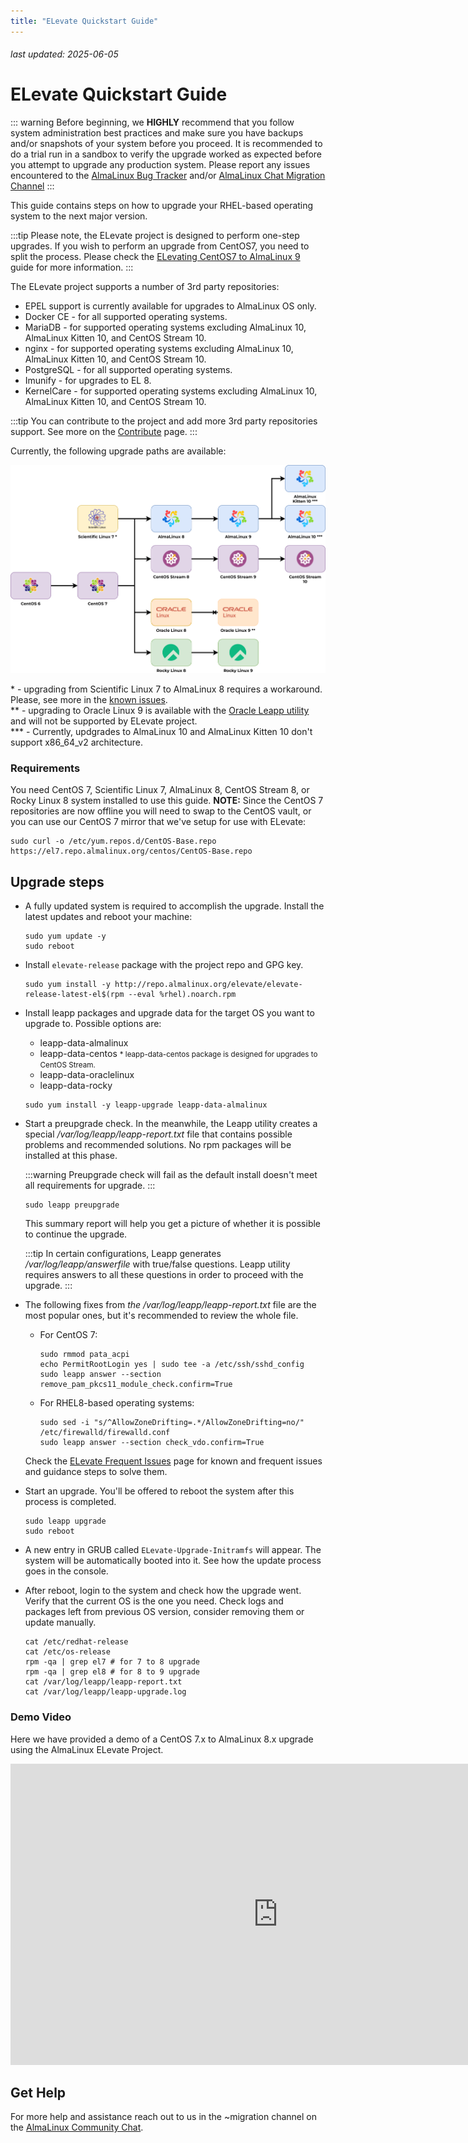 ```yaml
---
title: "ELevate Quickstart Guide"
---
```


###### last updated: 2025-06-05

# ELevate Quickstart Guide

::: warning
Before beginning, we **HIGHLY** recommend that you follow system administration best practices and make sure you have backups and/or snapshots of your system before you proceed. It is recommended to do a trial run in a sandbox to verify the upgrade worked as expected before you attempt to upgrade any production system. Please report any issues encountered to the [AlmaLinux Bug Tracker](https://bugs.almalinux.org) and/or [AlmaLinux Chat Migration Channel](https://chat.almalinux.org/almalinux/channels/migration)
:::

This guide contains steps on how to upgrade your RHEL-based operating system to the next major version.

:::tip 
Please note, the ELevate project is designed to perform one-step upgrades. If you wish to perform an upgrade from CentOS7, you need to split the process. Please check the [ELevating CentOS7 to AlmaLinux 9](/elevate/ELevating-CentOS7-to-AlmaLinux-9.md) guide for more information.
:::

The ELevate project supports a number of 3rd party repositories:
* EPEL support is currently available for upgrades to AlmaLinux OS only.
* Docker CE - for all supported operating systems.
* MariaDB - for supported operating systems excluding AlmaLinux 10, AlmaLinux Kitten 10, and CentOS Stream 10.
* nginx - for supported operating systems excluding AlmaLinux 10, AlmaLinux Kitten 10, and CentOS Stream 10.
* PostgreSQL - for all supported operating systems.
* Imunify - for upgrades to EL 8.
* KernelCare - for supported operating systems excluding AlmaLinux 10, AlmaLinux Kitten 10, and CentOS Stream 10.

:::tip
You can contribute to the project and add more 3rd party repositories support. See more on the [Contribute](/elevate/Contribution-guide) page.
:::

Currently, the following upgrade paths are available:

![image](/images/ELevate.svg)

\* - upgrading from Scientific Linux 7 to AlmaLinux 8 requires a workaround. Please, see more in the [known issues](/elevate/ELevate-frequent-issues). <br>
\** - upgrading to Oracle Linux 9 is available with the [Oracle Leapp utility](https://blogs.oracle.com/linux/post/upgrade-oracle-linux-8-to-oracle-linux-9-using-leapp) and will not be supported by ELevate project.<br>
\*** - Currently, updgrades to AlmaLinux 10 and AlmaLinux Kitten 10 don't support x86_64_v2 architecture.

### Requirements 

You need CentOS 7, Scientific Linux 7, AlmaLinux 8, CentOS Stream 8, or Rocky Linux 8 system installed to use this guide.
**NOTE:** Since the CentOS 7 repositories are now offline you will need to swap to the CentOS vault, or you can use our CentOS 7 mirror that we've setup for use with ELevate:
```
sudo curl -o /etc/yum.repos.d/CentOS-Base.repo https://el7.repo.almalinux.org/centos/CentOS-Base.repo
```

## Upgrade steps

* A fully updated system is required to accomplish the upgrade. Install the latest updates and reboot your machine:
   ```
   sudo yum update -y
   sudo reboot
   ```

* Install `elevate-release` package with the project repo and GPG key.
  ```
  sudo yum install -y http://repo.almalinux.org/elevate/elevate-release-latest-el$(rpm --eval %rhel).noarch.rpm
  ```

* Install leapp packages and upgrade data for the target OS you want to upgrade to. Possible options are:
    * leapp-data-almalinux
    * leapp-data-centos <small>* leapp-data-centos package is designed for upgrades to CentOS Stream.</small>
    * leapp-data-oraclelinux
    * leapp-data-rocky
    
  ```
  sudo yum install -y leapp-upgrade leapp-data-almalinux
  ```
* Start a preupgrade check. In the meanwhile, the Leapp utility creates a special */var/log/leapp/leapp-report.txt* file that contains possible problems and recommended solutions. No rpm packages will be installed at this phase.

  :::warning
  Preupgrade check will fail as the default install doesn't meet all requirements for upgrade.
  :::

  ```
  sudo leapp preupgrade
  ```

  This summary report will help you get a picture of whether it is possible to continue the upgrade.

  :::tip
  In certain configurations, Leapp generates */var/log/leapp/answerfile* with true/false questions. Leapp utility requires answers to all these questions in order to proceed with the upgrade.
  :::

* The following fixes from *the /var/log/leapp/leapp-report.txt* file are the most popular ones, but it's recommended to review the whole file.
  * For CentOS 7:
    ```
    sudo rmmod pata_acpi
    echo PermitRootLogin yes | sudo tee -a /etc/ssh/sshd_config
    sudo leapp answer --section remove_pam_pkcs11_module_check.confirm=True
    ```
  * For RHEL8-based operating systems:
    ```
    sudo sed -i "s/^AllowZoneDrifting=.*/AllowZoneDrifting=no/" /etc/firewalld/firewalld.conf
    sudo leapp answer --section check_vdo.confirm=True
    ```

  Check the [ELevate Frequent Issues](/elevate/ELevate-frequent-issues) page for known and frequent issues and guidance steps to solve them.

* Start an upgrade. You'll be offered to reboot the system after this process is completed.
  ```
  sudo leapp upgrade
  sudo reboot
  ```

* A new entry in GRUB called `ELevate-Upgrade-Initramfs` will appear. The system will be automatically booted into it. See how the update process goes in the console.

* After reboot, login to the system and check how the upgrade went. Verify that the current OS is the one you need. Check logs and packages left from previous OS version, consider removing them or update manually.
  ```
  cat /etc/redhat-release
  cat /etc/os-release
  rpm -qa | grep el7 # for 7 to 8 upgrade
  rpm -qa | grep el8 # for 8 to 9 upgrade
  cat /var/log/leapp/leapp-report.txt
  cat /var/log/leapp/leapp-upgrade.log
  ```

### Demo Video

Here we have provided a demo of a CentOS 7.x to AlmaLinux 8.x upgrade using the AlmaLinux ELevate Project. 

<iframe width="856" height="482" src="https://www.youtube.com/embed/Vzl9QxG5mvo" title="YouTube video player" frameborder="0" allow="accelerometer; autoplay; clipboard-write; encrypted-media; gyroscope; picture-in-picture" allowfullscreen></iframe>

## Get Help 

For more help and assistance reach out to us in the ~migration channel on the [AlmaLinux Community Chat](https://chat.almalinux.org/almalinux/channels/migration).
